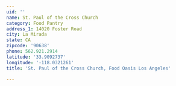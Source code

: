 ```yaml
---
uid: ''
name: St. Paul of the Cross Church
category: Food Pantry
address_1: 14020 Foster Road
city: La Mirada
state: CA
zipcode: '90638'
phone: 562.921.2914
latitude: '33.9092737'
longitude: '-118.0321261'
title: 'St. Paul of the Cross Church, Food Oasis Los Angeles'

---
```

